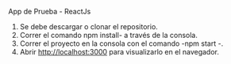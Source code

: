 App de Prueba - ReactJs

1. Se debe descargar  o clonar el repositorio.
2. Correr el comando npm install- a través de la consola.
3. Correr el proyecto en la consola con el comando -npm start -.
4. Abrir [http://localhost:3000](http://localhost:3000) para visualizarlo en el navegador.
